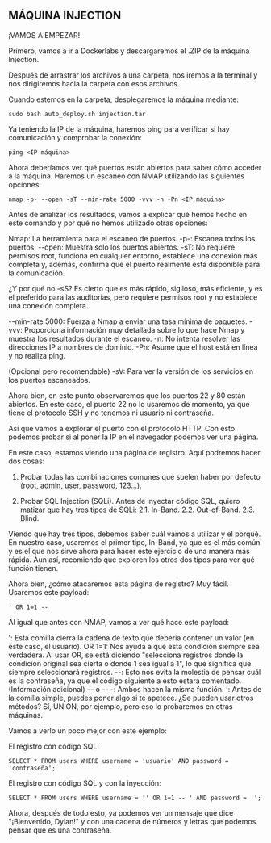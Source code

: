 ## MÁQUINA INJECTION

¡VAMOS A EMPEZAR!

Primero, vamos a ir a Dockerlabs y descargaremos el .ZIP de la máquina Injection.

Después de arrastrar los archivos a una carpeta, nos iremos a la terminal y nos dirigiremos hacia la carpeta con esos archivos.

Cuando estemos en la carpeta, desplegaremos la máquina mediante:

```
sudo bash auto_deploy.sh injection.tar
```

Ya teniendo la IP de la máquina, haremos ping para verificar si hay comunicación y comprobar la conexión:

```
ping <IP máquina>
```

Ahora deberíamos ver qué puertos están abiertos para saber cómo acceder a la máquina. Haremos un escaneo con NMAP utilizando las siguientes opciones:

```
nmap -p- --open -sT --min-rate 5000 -vvv -n -Pn <IP máquina>
```

Antes de analizar los resultados, vamos a explicar qué hemos hecho en este comando y por qué no hemos utilizado otras opciones:

Nmap: La herramienta para el escaneo de puertos.
-p-: Escanea todos los puertos.
--open: Muestra solo los puertos abiertos.
-sT: No requiere permisos root, funciona en cualquier entorno, establece una conexión más completa y, además, confirma que el puerto realmente está disponible para la comunicación.

¿Y por qué no -sS?
Es cierto que es más rápido, sigiloso, más eficiente, y es el preferido para las auditorías, pero requiere permisos root y no establece una conexión completa.

--min-rate 5000: Fuerza a Nmap a enviar una tasa mínima de paquetes.
-vvv: Proporciona información muy detallada sobre lo que hace Nmap y muestra los resultados durante el escaneo.
-n: No intenta resolver las direcciones IP a nombres de dominio.
-Pn: Asume que el host está en línea y no realiza ping.

(Opcional pero recomendable) 
-sV: Para ver la versión de los servicios en los puertos escaneados.

Ahora bien, en este punto observaremos que los puertos 22 y 80 están abiertos. En este caso, el puerto 22 no lo usaremos de momento, ya que tiene el protocolo SSH y no tenemos ni usuario ni contraseña.

Así que vamos a explorar el puerto con el protocolo HTTP. Con esto podemos probar si al poner la IP en el navegador podemos ver una página.

En este caso, estamos viendo una página de registro. Aquí podremos hacer dos cosas:

1. Probar todas las combinaciones comunes que suelen haber por defecto (root, admin, user, password, 123...).

2. Probar SQL Injection (SQLi). Antes de inyectar código SQL, quiero matizar que hay tres tipos de SQLi:
2.1. In-Band.
2.2. Out-of-Band.
2.3. Blind.
   
Viendo que hay tres tipos, debemos saber cuál vamos a utilizar y el porqué. En nuestro caso, usaremos el primer tipo, In-Band, ya que es el más común y es el que nos sirve ahora para hacer este ejercicio de una manera más rápida. Aun así, recomiendo que exploren los otros dos tipos para ver qué función tienen.

Ahora bien, ¿cómo atacaremos esta página de registro? Muy fácil. Usaremos este payload:

```
' OR 1=1 --
```

Al igual que antes con NMAP, vamos a ver qué hace este payload:

': Esta comilla cierra la cadena de texto que debería contener un valor (en este caso, el usuario).
OR 1=1: Nos ayuda a que esta condición siempre sea verdadera. Al usar OR, se está diciendo "selecciona registros donde la condición original sea cierta o donde 1 sea igual a 1", lo que significa que siempre seleccionará registros.
--: Esto nos evita la molestia de pensar cuál es la contraseña, ya que el código siguiente a esto estará comentado.
(Información adicional)
-- o -- -: Ambos hacen la misma función.
': Antes de la comilla simple, puedes poner algo si te apetece.
¿Se pueden usar otros métodos? Sí, UNION, por ejemplo, pero eso lo probaremos en otras máquinas.

Vamos a verlo un poco mejor con este ejemplo:

El registro con código SQL:

```
SELECT * FROM users WHERE username = 'usuario' AND password = 'contraseña';
```
El registro con código SQL y con la inyección:

```
SELECT * FROM users WHERE username = '' OR 1=1 -- ' AND password = '';
```

Ahora, después de todo esto, ya podemos ver un mensaje que dice "¡Bienvenido, Dylan!" y con una cadena de números y letras que podemos pensar que es una contraseña.
